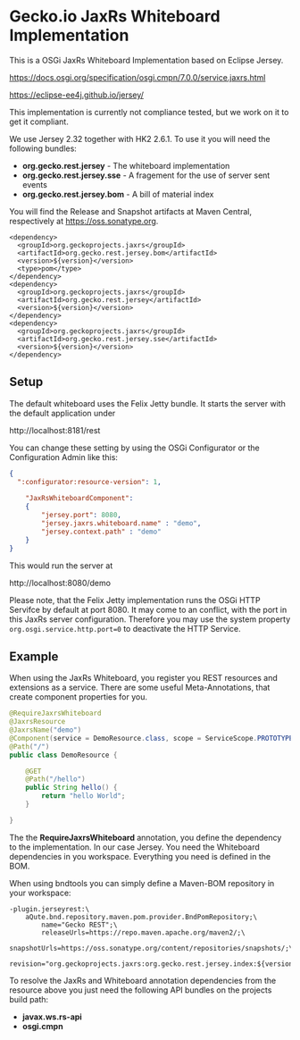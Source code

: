 # Gecko.io JaxRs Whiteboard Implementation

This is a OSGi JaxRs Whiteboard Implementation based on Eclipse Jersey.

https://docs.osgi.org/specification/osgi.cmpn/7.0.0/service.jaxrs.html

https://eclipse-ee4j.github.io/jersey/

This implementation is currently not compliance tested, but we work on it to get it compliant.

We use Jersey 2.32 together with HK2 2.6.1. To use it you will need the following bundles:

* **org.gecko.rest.jersey** - The whiteboard implementation
* **org.gecko.rest.jersey.sse** - A fragement for the use of server sent events
* **org.gecko.rest.jersey.bom** - A bill of material index

You will find the Release and Snapshot artifacts at Maven Central, respectively at https://oss.sonatype.org.

```
<dependency>
  <groupId>org.geckoprojects.jaxrs</groupId>
  <artifactId>org.gecko.rest.jersey.bom</artifactId>
  <version>${version}</version>
  <type>pom</type>
</dependency>
<dependency>
  <groupId>org.geckoprojects.jaxrs</groupId>
  <artifactId>org.gecko.rest.jersey</artifactId>
  <version>${version}</version>
</dependency>
<dependency>
  <groupId>org.geckoprojects.jaxrs</groupId>
  <artifactId>org.gecko.rest.jersey.sse</artifactId>
  <version>${version}</version>
</dependency>
```

## Setup

The default whiteboard uses the Felix Jetty bundle. It starts the server with the default application under 

http://localhost:8181/rest

You can change these setting by using the OSGi Configurator or the Configuration Admin like this:

```json
{
  ":configurator:resource-version": 1,
  
	"JaxRsWhiteboardComponent": 
  	{
	    "jersey.port": 8080,
		"jersey.jaxrs.whiteboard.name" : "demo",
		"jersey.context.path" : "demo" 
	}
}
```

This would run the server at

http://localhost:8080/demo

Please note, that the Felix Jetty implementation runs the OSGi HTTP Servifce by default at port 8080. It may come to an conflict, with the port in this JaxRs server configuration. Therefore you may use the system property `org.osgi.service.http.port=0` to deactivate the HTTP Service.

## Example 

When using the JaxRs Whiteboard, you register you REST resources and extensions as a service. There are some useful Meta-Annotations, that create component properties for you.
```java
@RequireJaxrsWhiteboard
@JaxrsResource
@JaxrsName("demo")
@Component(service = DemoResource.class, scope = ServiceScope.PROTOTYPE)
@Path("/")
public class DemoResource {

	@GET
	@Path("/hello")
	public String hello() {
		return "hello World";
	}

}
```

The the **RequireJaxrsWhiteboard** annotation, you define the dependency to the implementation. In our case Jersey. You need the Whiteboard dependencies in you workspace. Everything you need is defined in the BOM. 

When using bndtools you can simply define a Maven-BOM repository in your workspace:

```
-plugin.jerseyrest:\
	aQute.bnd.repository.maven.pom.provider.BndPomRepository;\
        name="Gecko REST";\
        releaseUrls=https://repo.maven.apache.org/maven2/;\
        snapshotUrls=https://oss.sonatype.org/content/repositories/snapshots/;\
        revision="org.geckoprojects.jaxrs:org.gecko.rest.jersey.index:${version}"
```

To resolve the JaxRs and Whiteboard annotation dependencies from the resource above you just need the following API bundles on the projects build path:

* **javax.ws.rs-api**
* **osgi.cmpn**